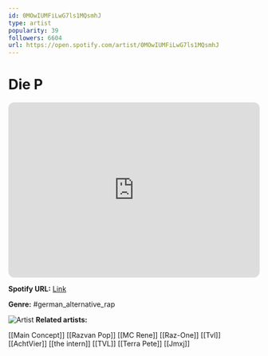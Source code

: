 ```yaml
---
id: 0MOwIUMFiLwG7ls1MQsmhJ
type: artist
popularity: 39
followers: 6604
url: https://open.spotify.com/artist/0MOwIUMFiLwG7ls1MQsmhJ
---
```

# Die P

<iframe style="border-radius:12px" src="https://open.spotify.com/embed/artist/0MOwIUMFiLwG7ls1MQsmhJ" width="100%" height="352" frameBorder="0" allowfullscreen="" allow="autoplay; clipboard-write; encrypted-media; fullscreen; picture-in-picture" loading="lazy"></iframe>

**Spotify URL:** [Link](https://open.spotify.com/artist/0MOwIUMFiLwG7ls1MQsmhJ)

**Genre:**  #german_alternative_rap

![Artist](https://i.scdn.co/image/ab6761610000e5ebb1eb51d1e16e0f06b20dcf4f)
**Related artists:**

[[Main Concept]]
[[Razvan Pop]]
[[MC Rene]]
[[Raz-One]]
[[Tvl]]
[[AchtVier]]
[[the intern]]
[[TVL]]
[[Terra Pete]]
[[Jmxj]]
